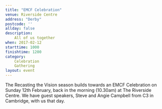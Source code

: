 ```yaml
---
title: "EMCF Celebration"
venue: Riverside Centre
address: "Derby"
postcode: ''
allday: false
description: 
    All of us together
when: 2017-02-12
starttime: 1000
finishtime: 1200
category:
    Celebration
    Gathering
layout: event
---
```

The Recasting the Vision season builds towards an EMCF Celebration on Sunday 12th February, back in the morning (10.30am) at The Riverside Centre. We have guest speakers, Steve and Angie Campbell from C3 in Cambridge, with us that day.